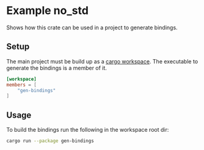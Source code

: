 # Example no_std

Shows how this crate can be used in a project to generate bindings.

## Setup

The main project must be build up as a [cargo workspace](https://doc.rust-lang.org/book/ch14-03-cargo-workspaces.html). The executable to generate the bindings is a member of it.

```toml
[workspace]
members = [
    "gen-bindings"
]
```

## Usage

To build the bindings run the following in the workspace root dir:

```bash
cargo run --package gen-bindings
```
